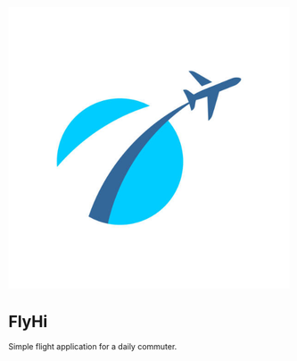 ![alt text](https://github.com/murphman10/FlyHi/blob/main/istockphoto-1137971264-612x612.jpg)
# FlyHi
Simple flight application for a daily commuter. 
